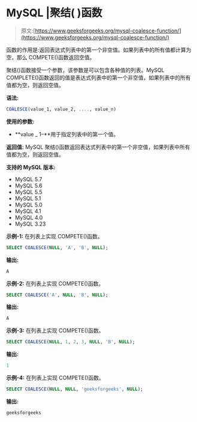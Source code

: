 # MySQL |聚结( )函数

> 原文:[https://www.geeksforgeeks.org/mysql-coalesce-function/](https://www.geeksforgeeks.org/mysql-coalesce-function/)

函数的作用是:返回表达式列表中的第一个非空值。如果列表中的所有值都计算为空，那么 COMPETE()函数返回空值。

聚结()函数接受一个参数，该参数是可以包含各种值的列表。MySQL COMPLETE()函数返回的值是表达式列表中的第一个非空值，如果列表中的所有值都为空，则返回空值。

**语法:**

```sql
COALESCE(value_1, value_2, ...., value_n)
```

**使用的参数:**

*   **value _ 1–**用于指定列表中的第一个值。

**返回值:**
MySQL 聚结()函数返回表达式列表中的第一个非空值，如果列表中所有值都为空，则返回空值。

**支持的 MySQL 版本:**

*   MySQL 5.7
*   MySQL 5.6
*   MySQL 5.5
*   MySQL 5.1
*   MySQL 5.0
*   MySQL 4.1
*   MySQL 4.0
*   MySQL 3.23

**示例-1:** 在列表上实现 COMPETE()函数。

```sql
SELECT COALESCE(NULL, 'A', 'B', NULL); 
```

**输出:**

```sql
A 
```

**示例-2:** 在列表上实现 COMPETE()函数。

```sql
SELECT COALESCE('A', NULL, 'B', NULL); 
```

**输出:**

```sql
A 
```

**示例-3:** 在列表上实现 COMPETE()函数。

```sql
SELECT COALESCE(NULL, 1, 2, 3, NULL, 'B', NULL); 
```

**输出:**

```sql
1 
```

**示例-4:** 在列表上实现 COMPETE()函数。

```sql
SELECT COALESCE(NULL, NULL, 'geeksforgeeks', NULL); 
```

**输出:**

```sql
geeksforgeeks 
```